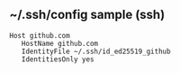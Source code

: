 ## ~/.ssh/config sample (ssh)
```no-highlight
Host github.com
   HostName github.com
   IdentityFile ~/.ssh/id_ed25519_github
   IdentitiesOnly yes
```
